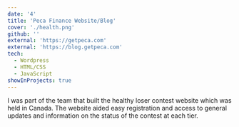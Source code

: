 ```yaml
---
date: '4'
title: 'Peca Finance Website/Blog'
cover: './health.png'
github: ''
external: 'https://getpeca.com'
external: 'https://blog.getpeca.com'
tech:
  - Wordpress
  - HTML/CSS
  - JavaScript
showInProjects: true
---
```


I was part of the team that built the healthy loser contest website which was held in Canada. The website aided easy registration and access to general updates and information on the status of the contest at each tier.